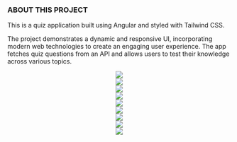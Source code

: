 <div align="left">
  <h3>ABOUT THIS PROJECT</h3>
</div>
<div align="left">
  <p>
    This is a quiz application built using Angular and styled with Tailwind CSS.
  </p>
  <p>
    The project demonstrates a dynamic and responsive UI, incorporating modern web technologies to create an engaging user experience. The app fetches quiz questions from an API and allows users to test their knowledge across various topics.
  </p>
</div>
<div align="center">
  <div>
    <img src="https://github.com/user-attachments/assets/b72ab38f-e1e2-4b93-a313-e9d9f47cd53b">
  </div>
  <div>
    <img src="https://github.com/user-attachments/assets/1d1fc134-f8c7-4720-b81a-ee3901879055">
  </div>
  <div>
    <img src="https://github.com/user-attachments/assets/89e85f48-7b98-4037-b807-c908837865ea">
  </div>
  <div>
    <img src="https://github.com/user-attachments/assets/3d9e6013-775e-457e-b631-145001597c2e">
  </div>
  <div>
    <img src="https://github.com/user-attachments/assets/880f0fbb-b048-4ee1-a7b0-151048d2f4e8">
  </div>
  <div>
    <img src="https://github.com/user-attachments/assets/01b95ee2-d16a-4bd8-848c-6b11a5a69695">
  </div>
  <div>
    <img src="https://github.com/user-attachments/assets/7d0f9faf-a47d-484b-9843-fe701723d163">
  </div>
  <div>
    <img src="https://github.com/user-attachments/assets/e5fe8c6b-d6d7-49dc-853b-af6736c3b76d">
  </div>
  <div>
    <img src="https://github.com/user-attachments/assets/739902ca-b09b-4ecb-94ad-83f606644859">
  </div>
</div>
